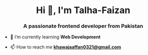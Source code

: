 <h1 align="center">Hi 👋, I'm Talha-Faizan</h1>
<h3 align="center">A passionate frontend developer from Pakistan</h3>

- 🌱 I’m currently learning **Web Development**

- 📫 How to reach me **khawajaaffan0321@gmail.com**



